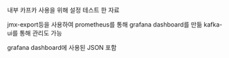 내부 카프카 사용을 위해 설정 테스트 한 자료

jmx-export등을 사용하여 prometheus를 통해 grafana dashboard를 만듦
kafka-ui를 통해 관리도 가능

grafana dashboard에 사용된 JSON 포함

